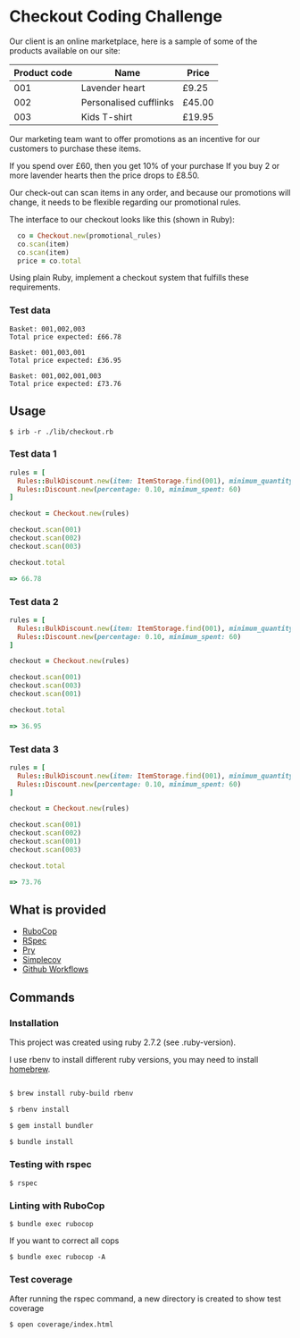 # Checkout Coding Challenge



Our client is an online marketplace, here is a sample of some of the products available on our site:


| Product code  | Name                   | Price      |
|---------------|------------------------|------------|
| 001           | Lavender heart         | £9.25      |
| 002           | Personalised cufflinks | £45.00     |
| 003           | Kids T-shirt           | £19.95     |


Our marketing team want to offer promotions as an incentive for our customers to purchase these items.

If you spend over £60, then you get 10% of your purchase
If you buy 2 or more lavender hearts then the price drops to £8.50.

Our check-out can scan items in any order, and because our promotions will change, it needs to be flexible regarding our promotional rules.

The interface to our checkout looks like this (shown in Ruby):

```ruby
  co = Checkout.new(promotional_rules)
  co.scan(item)
  co.scan(item)
  price = co.total
```

Using plain Ruby, implement a checkout system that fulfills these requirements.


### Test data

```
Basket: 001,002,003
Total price expected: £66.78

Basket: 001,003,001
Total price expected: £36.95

Basket: 001,002,001,003
Total price expected: £73.76
```

## Usage


```
$ irb -r ./lib/checkout.rb
```

### Test data 1

```ruby
rules = [
  Rules::BulkDiscount.new(item: ItemStorage.find(001), minimum_quantity: 2, price_reduction: 0.75), 
  Rules::Discount.new(percentage: 0.10, minimum_spent: 60)
]

checkout = Checkout.new(rules)

checkout.scan(001)
checkout.scan(002)
checkout.scan(003)

checkout.total

=> 66.78
```

### Test data 2

```ruby
rules = [
  Rules::BulkDiscount.new(item: ItemStorage.find(001), minimum_quantity: 2, price_reduction: 0.75), 
  Rules::Discount.new(percentage: 0.10, minimum_spent: 60)
]

checkout = Checkout.new(rules)

checkout.scan(001)
checkout.scan(003)
checkout.scan(001)

checkout.total

=> 36.95
```

### Test data 3

```ruby
rules = [
  Rules::BulkDiscount.new(item: ItemStorage.find(001), minimum_quantity: 2, price_reduction: 0.75), 
  Rules::Discount.new(percentage: 0.10, minimum_spent: 60)
]

checkout = Checkout.new(rules)

checkout.scan(001)
checkout.scan(002)
checkout.scan(001)
checkout.scan(003)

checkout.total

=> 73.76
```


## What is provided

- [RuboCop](https://docs.rubocop.org/rubocop/index.html)
- [RSpec](https://relishapp.com/rspec)
- [Pry](https://github.com/pry/pry)
- [Simplecov](https://github.com/simplecov-ruby/simplecov)
- [Github Workflows](https://docs.github.com/en/actions/using-workflows)

## Commands

### Installation

This project was created using ruby 2.7.2 (see .ruby-version).

I use rbenv to install different ruby versions, you may need to install [homebrew](https://brew.sh).

```bash

$ brew install ruby-build rbenv

$ rbenv install

$ gem install bundler

$ bundle install
```

### Testing with rspec

```
$ rspec
```

### Linting with RuboCop

```
$ bundle exec rubocop
```

If you want to correct all cops

```
$ bundle exec rubocop -A
```

### Test coverage

After running the rspec command, a new directory is created to show test coverage

```
$ open coverage/index.html
```
